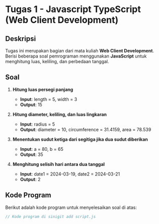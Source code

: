 # Tugas 1 - Javascript TypeScript (Web Client Development)

## Deskripsi
Tugas ini merupakan bagian dari mata kuliah **Web Client Development**.
Berisi beberapa soal pemrograman menggunakan **JavaScript** untuk menghitung luas, keliling, dan perbedaan tanggal.

## Soal
1. **Hitung luas persegi panjang**
   - **Input**: length = 5, width = 3
   - **Output**: 15

2. **Hitung diameter, keliling, dan luas lingkaran**
   - **Input**: radius = 5
   - **Output**: diameter = 10, circumference = 31.4159, area = 78.539

3. **Menentukan sudut ketiga dari segitiga jika dua sudut diberikan**
   - **Input**: a = 80, b = 65
   - **Output**: 35

4. **Menghitung selisih hari antara dua tanggal**
   - **Input**: date1 = 2024-03-19, date2 = 2024-03-21
   - **Output**: 2

## Kode Program
Berikut adalah kode program untuk menyelesaikan soal di atas:

```javascript
// Kode program di sinigit add script.js



